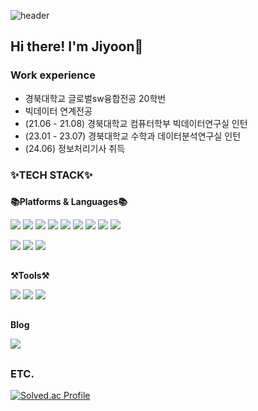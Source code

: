 ![header](https://capsule-render.vercel.app/api?type=waving&color=blue&height=120&section=header&text=&fontSize=90&)

## Hi there! I'm Jiyoon👋

### Work experience 

- 경북대학교 글로벌sw융합전공 20학번
- 빅데이터 연계전공
- (21.06 - 21.08) 경북대학교 컴퓨터학부 빅데이터연구실 인턴
- (23.01 - 23.07) 경북대학교 수학과 데이터분석연구실 인턴
- (24.06) 정보처리기사 취득

### 
### 
### 


### ✨TECH STACK✨
### 
**📚Platforms & Languages📚**
<p></p>
<div align=left> 
	<p>
		<img src="https://img.shields.io/badge/c-A8B9CC?style=flat&logo=c&logoColor=white">  
		<img src="https://img.shields.io/badge/c++-00599C?style=flat&logo=c%2B%2B&logoColor=white"> 
		<img src="https://img.shields.io/badge/java-007396?style=flat&logo=java&logoColor=white"/> 
		<img src="https://img.shields.io/badge/next.js-000000?style=flat&logo=nextdotjs&logoColor=white"/> 
		<img src="https://img.shields.io/badge/spring-6DB33F?style=flat&logo=spring&logoColor=white"> 
		<img src="https://img.shields.io/badge/python-3776AB?style=flat&logo=python&logoColor=white"> 
		<img src="https://img.shields.io/badge/mysql-4479A1?style=flat&logo=mysql&logoColor=white"> 
		<img src="https://img.shields.io/badge/firebase-FFCA28?style=flat&logo=firebase&logoColor=white"> 
		<img src="https://img.shields.io/badge/kotlin-7F52FF?style=flat&logo=kotlin&logoColor=white">  
	</p>
 	<p>
		<img src="https://img.shields.io/badge/html5-E34F26?style=flat&logo=html5&logoColor=white"> 
		<img src="https://img.shields.io/badge/css3-1572B6?style=flat&logo=css3&logoColor=white"> 
		<img src="https://img.shields.io/badge/javascript-F7DF1E?style=flat&logo=javascript3&logoColor=white"> 
	</p>
 </div> 

##
 **⚒️Tools⚒️**
 <div align=left> 
	<p>
		<img src="https://img.shields.io/badge/eclipse ide-2C2255?style=flat&logo=eclipseide&logoColor=white">  
		<img src="https://img.shields.io/badge/android studio-3DDC84?style=flat&logo=androidstudio%2B%2B&logoColor=white"> 
		<img src="https://img.shields.io/badge/Visual Studio code-007396?style=flat&logo=vscode&logoColor=white"/> 
	</p>
 </div> 

## 
 **Blog**
  <div align=left> 
	<p>
		<a href="https://velog.io/@yeojiyoon"><img src="https://img.shields.io/badge/Tech blog-20C997?style=flat-square&logo=Velog&&logoColor=white"/></a>
	</p>
 </div> 

 ##
 ### ETC.
 
[![Solved.ac Profile](http://mazassumnida.wtf/api/v2/generate_badge?boj=kkachi6096)](https://solved.ac/kkachi6096/)


